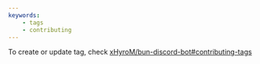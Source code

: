 ```yaml
---
keywords:
    - tags
    - contributing
---
```


To create or update tag, check [xHyroM/bun-discord-bot#contributing-tags](<https://github.com/xHyroM/bun-discord-bot/#contributing-tags>)

